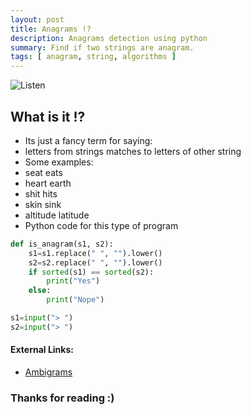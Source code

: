 ```yaml
---
layout: post
title: Anagrams !?
description: Anagrams detection using python
summary: Find if two strings are anagram.
tags: [ anagram, string, algorithms ]
---
```


![Listen](https://upload.wikimedia.org/wikipedia/commons/3/33/Anagram_Listen_%3D_Silent.gif)

## What is it !?
- Its just a fancy term for saying:
- letters from strings matches to letters of other string
- Some examples:
- seat eats 
- heart earth 
- shit hits 
- skin sink 
- altitude latitude
- Python code for this type of program

```python
def is_anagram(s1, s2):
    s1=s1.replace(" ", "").lower()
    s2=s2.replace(" ", "").lower()
    if sorted(s1) == sorted(s2):
        print("Yes")
    else:
        print("Nope")

s1=input("> ")
s2=input("> ")
```


#### External Links:
- [Ambigrams](https://en.wikipedia.org/wiki/Ambigram)


### Thanks for reading :)

